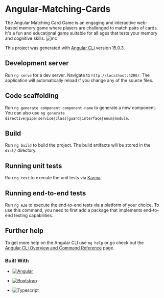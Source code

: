 # Angular-Matching-Cards

The Angular Matching Card Game is an engaging and interactive web-based memory game where players are challenged to match pairs of cards. It's a fun and educational game suitable for all ages that tests your memory and cognitive skills.
![mc](https://github.com/wzzzzwwzw/Angular-Matching-Cards/assets/46055260/118932ea-d17d-4de6-b9f7-d195d3264596)

This project was generated with [Angular CLI](https://github.com/angular/angular-cli) version 15.0.3.

## Development server

Run `ng serve` for a dev server. Navigate to `http://localhost:4200/`. The application will automatically reload if you change any of the source files.

## Code scaffolding

Run `ng generate component component-name` to generate a new component. You can also use `ng generate directive|pipe|service|class|guard|interface|enum|module`.

## Build

Run `ng build` to build the project. The build artifacts will be stored in the `dist/` directory.

## Running unit tests

Run `ng test` to execute the unit tests via [Karma](https://karma-runner.github.io).

## Running end-to-end tests

Run `ng e2e` to execute the end-to-end tests via a platform of your choice. To use this command, you need to first add a package that implements end-to-end testing capabilities.

## Further help

To get more help on the Angular CLI use `ng help` or go check out the [Angular CLI Overview and Command Reference](https://angular.io/cli) page.
### Built With
* [![Angular][Angular.io]][Angular-url]
* [![Bootstrap][Bootstrap.com]][Bootstrap-url]
* ![Typescript](https://img.shields.io/badge/TypeScript-007ACC?style=for-the-badge&logo=typescript&logoColor=white)


  <!-- MARKDOWN LINKS & IMAGES -->
[Angular.io]: https://img.shields.io/badge/Angular-DD0031?style=for-the-badge&logo=angular&logoColor=white
[Angular-url]: https://angular.io/
[Bootstrap.com]: https://img.shields.io/badge/Bootstrap-563D7C?style=for-the-badge&logo=bootstrap&logoColor=white
[Bootstrap-url]: https://getbootstrap.com
[JQuery.com]: https://img.shields.io/badge/jQuery-0769AD?style=for-the-badge&logo=jquery&logoColor=white
[JQuery-url]: https://jquery.com 
